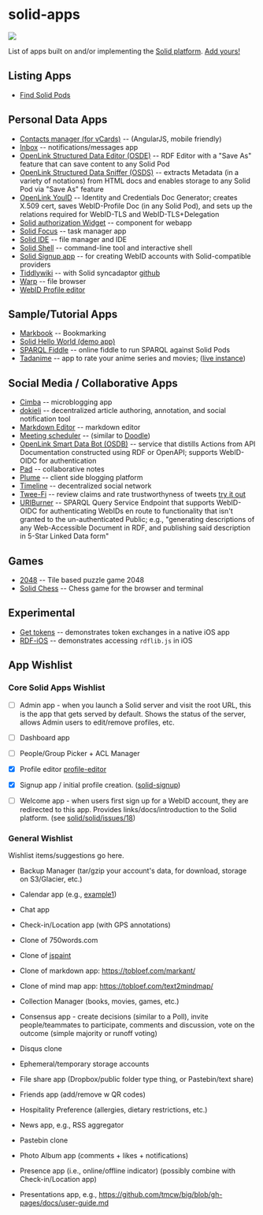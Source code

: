# solid-apps
[![](https://img.shields.io/badge/project-Solid-7C4DFF.svg?style=flat-square)](https://github.com/solid/solid)

List of apps built on and/or implementing the [Solid platform](https://github.com/solid/solid-spec). 
[Add yours!](https://github.com/solid/solid-apps/blob/master/How-to-add-an-App.md)

## Listing Apps

- [Find Solid Pods](https://findsolidpods.com)

## Personal Data Apps

- [Contacts manager (for vCards)](https://github.com/linkeddata/contacts) --
    (AngularJS, mobile friendly)
- [Inbox](https://github.com/solid/solid-inbox/) -- notifications/messages app
- [OpenLink Structured Data Editor (OSDE)](http://osde.openlinksw.com) -- RDF Editor with a "Save As" feature that 
  can save content to any Solid Pod
- [OpenLink Structured Data Sniffer (OSDS)](http://osds.openlinksw.com) -- extracts Metadata (in a variety of notations) 
  from HTML docs and enables storage to any Solid Pod via "Save As" feature
- [OpenLink YouID](http://youid.openlinksw.com) -- Identity and Credentials Doc Generator; creates X.509 
  cert, saves WebID-Profile Doc (in any Solid Pod), and sets up the relations required for WebID-TLS and 
  WebID-TLS+Delegation
- [Solid authorization Widget](https://github.com/bourgeoa/solid-file-widget) -- component for webapp 
- [Solid Focus](https://noeldemartin.github.io/solid-focus/) -- task manager app
- [Solid IDE](https://jeff-zucker.github.io/solid-ide/) -- file manager and IDE
- [Solid Shell](https://github.com/jeff-zucker/solid-shell) -- command-line tool and interactive shell
- [Solid Signup app](https://github.com/solid/solid-signup) -- for creating
    WebID accounts with Solid-compatible providers
- [Tiddlywiki](https://bourgeoa.solid.community/public/tiddlywiki/) -- with Solid syncadaptor 
  [github](https://github.com/bourgeoa/tiddlywiki-node-solid-server)
- [Warp](https://github.com/linkeddata/warp) -- file browser
- [WebID Profile editor](https://github.com/linkeddata/profile-editor)

## Sample/Tutorial Apps
- [Markbook](https://github.com/mark-book/markbook/blob/gh-pages/README.md) -- Bookmarking
- [Solid Hello World (demo app)](https://github.com/melvincarvalho/helloworld/)
- [SPARQL Fiddle](https://jeff-zucker.github.io/sparql-fiddle/) -- online fiddle to run SPARQL against Solid Pods
- [Tadanime](https://github.com/pheyvaer/tadanime) -- app to rate your anime series and movies; 
  ([live instance](https://pheyvaer.github.io/tadanime/index.html)) 

## Social Media / Collaborative Apps
- [Cimba](https://github.com/linkeddata/cimba) -- microblogging app
- [dokieli](https://github.com/linkeddata/dokieli) --
    decentralized article authoring, annotation, and social notification tool
- [Markdown Editor](https://github.com/melvincarvalho/markdown-editor) -- markdown
    editor
- [Meeting scheduler](https://github.com/linkeddata/app-schedule) --
    (similar to [Doodle](http://doodle.com/))
- [OpenLink Smart Data Bot (OSDB)](http://osdb.openlinksw.com) -- service that distills Actions from API Documentation 
  constructed using RDF or OpenAPI; supports WebID-OIDC for authentication
- [Pad](https://github.com/timbl/pad) -- collaborative notes
- [Plume](https://github.com/deiu/solid-plume/) -- client side blogging platform
- [Timeline](https://github.com/solid-social/timeline) -- decentralized social
    network
- [Twee-Fi](https://github.com/factsmission/twee-fi) -- review claims
    and rate trustworthyness of tweets [try it out](https://factsmission.github.io/twee-fi/)
- [URIBurner](http://linkeddata.uriburner.com/sparql) -- SPARQL Query Service Endpoint that supports WebID-OIDC 
  for authenticating WebIDs en route to functionality that isn't granted to the un-authenticated Public; e.g., 
  "generating descriptions of any Web-Accessible Document in RDF, and publishing said description in 5-Star 
  Linked Data form"

## Games

- [2048](http://github.com/webize/2048) -- Tile based puzzle game 2048
- [Solid Chess](https://github.com/pheyvaer/solid-chess) -- Chess game for the browser and terminal

## Experimental

- [Get tokens](https://github.com/wrmack/Get-tokens) -- demonstrates token exchanges in a native iOS app 
- [RDF-iOS](https://github.com/wrmack/RDF-iOS) -- demonstrates accessing `rdflib.js` in iOS 

## App Wishlist

### Core Solid Apps Wishlist

- [ ] Admin app - when you launch a Solid server and visit the root URL,
    this is the app that gets served by default. Shows the status of the
    server, allows Admin users to edit/remove profiles, etc.

- [ ] Dashboard app

- [ ] People/Group Picker + ACL Manager

- [x] Profile editor
    [profile-editor](https://github.com/linkeddata/profile-editor)

- [x] Signup app / initial profile creation.
    ([solid-signup](https://github.com/solid/solid-signup))

- [ ] Welcome app - when users first sign up for a WebID account, they are
    redirected to this app. Provides links/docs/introduction to the Solid
    platform.
    (see [solid/solid/issues/18](https://github.com/solid/solid/issues/18))

### General Wishlist
Wishlist items/suggestions go here.

* Backup Manager (tar/gzip your account's data, for download, storage on S3/Glacier, etc.)

* Calendar app (e.g., [example1](http://ui.toast.com/tui-calendar/))

* Chat app

* Check-in/Location app (with GPS annotations)

* Clone of 750words.com

* Clone of [jspaint](https://github.com/1j01/jspaint)

* Clone of markdown app: https://tobloef.com/markant/

* Clone of mind map app: https://tobloef.com/text2mindmap/

* Collection Manager (books, movies, games, etc.)

* Consensus app - create decisions (similar to a Poll),
  invite people/teammates to participate,
  comments and discussion, vote on the outcome (simple majority or
  runoff voting)

* Disqus clone

* Ephemeral/temporary storage accounts

* File share app (Dropbox/public folder type thing, or Pastebin/text share)

* Friends app (add/remove w QR codes)

* Hospitality Preference (allergies, dietary restrictions, etc.)

* News app, e.g., RSS aggregator

* Pastebin clone

* Photo Album app (comments + likes + notifications)

* Presence app (i.e., online/offline indicator) (possibly combine with Check-in/Location app)

* Presentations app, e.g., https://github.com/tmcw/big/blob/gh-pages/docs/user-guide.md
